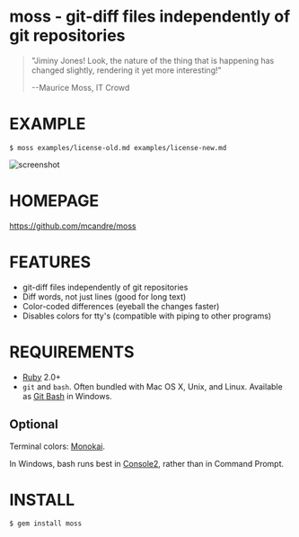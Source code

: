 # moss - git-diff files independently of git repositories

> "Jiminy Jones! Look, the nature of the thing that is happening has changed slightly, rendering it yet more interesting!"
>
> --Maurice Moss, IT Crowd

# EXAMPLE

    $ moss examples/license-old.md examples/license-new.md

![screenshot](https://raw2.github.com/mcandre/moss/master/screenshot.png)

# HOMEPAGE

https://github.com/mcandre/moss

# FEATURES

* git-diff files independently of git repositories
* Diff words, not just lines (good for long text)
* Color-coded differences (eyeball the changes faster)
* Disables colors for tty's (compatible with piping to other programs)

# REQUIREMENTS

* [Ruby](https://www.ruby-lang.org/) 2.0+
* `git` and `bash`. Often bundled with Mac OS X, Unix, and Linux. Available as [Git Bash](http://chocolatey.org/packages/git) in Windows.

## Optional

Terminal colors: [Monokai](http://www.reddit.com/r/commandline/comments/1q4b90/is_there_a_monokai_port_for_nano/).

In Windows, bash runs best in [Console2](http://chocolatey.org/packages/Console2), rather than in Command Prompt.

# INSTALL

    $ gem install moss
